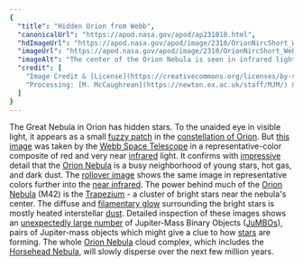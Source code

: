 ```yaml
---
{
  "title": "Hidden Orion from Webb",
  "canonicalUrl": "https://apod.nasa.gov/apod/ap231010.html",
  "hdImageUrl": "https://apod.nasa.gov/apod/image/2310/OrionNircShort_Webb_2048.jpg",
  "imageUrl": "https://apod.nasa.gov/apod/image/2310/OrionNircShort_Webb_960.jpg",
  "imageAlt": "The center of the Orion Nebula is seen in infrared light as imaged by the James Webb Space Telescope. In the center is the Trapezium Star Cluster. The main image is in near infrared light, while the rollover image is in mid-infrared light. Please see the explanation for more detailed information.",
  "credit": [
    "Image Credit & [License](https://creativecommons.org/licenses/by-sa/3.0/igo/deed.en): [NASA](https://www.nasa.gov/), [ESA](https://www.esa.int/), [CSA](https://www.asc-csa.gc.ca/eng/), [JWST](https://webb.nasa.gov/)",
    "Processing: [M. McCaughrean](https://newton.ex.ac.uk/staff/MJM/) & [S. Pearson](https://www.cosmos.esa.int/web/space-science-faculty/opportunities/research-fellowships/new-rf-2022)"
  ]
}
---
```


The Great Nebula in Orion has hidden stars. To the unaided eye in visible light, it appears as a small [fuzzy patch](https://apod.nasa.gov/apod/ap030207.html) in the [constellation of Orion](https://apod.nasa.gov/apod/ap190821.html). But [this image](https://www.esa.int/ESA_Multimedia/Images/2023/09/Orion_Nebula_in_NIRCam_short-wavelength_channel) was taken by the [Webb Space Telescope](https://science.nasa.gov/mission/webb/about-overview/) in a representative-color composite of red and very near [infrared](https://science.nasa.gov/ems/07_infraredwaves/) light. It confirms with [impressive](https://upload.wikimedia.org/wikipedia/commons/7/79/Surprised_orange_cat.jpg) detail that the [Orion Nebula](https://en.wikipedia.org/wiki/Orion_Nebula) is a busy neighborhood of young stars, hot gas, and dark dust. The [rollover image](https://www.esa.int/ESA_Multimedia/Images/2023/09/Orion_Nebula_in_NIRCam_long-wavelength_channel) shows the same image in representative colors further into the [near infrared](https://webb.nasa.gov/content/observatory/instruments/nircam.html). The power behind much of the [Orion Nebula](https://apod.nasa.gov/apod/ap210629.html) (M42) is the [Trapezium](https://en.wikipedia.org/wiki/Trapezium_Cluster) - a cluster of bright stars near the nebula's center. The diffuse and [filamentary glow](https://apod.nasa.gov/apod/ap190303.html) surrounding the bright stars is mostly heated interstellar [dust](https://apod.nasa.gov/apod/ap990509.html). Detailed inspection of these images shows an [unexpectedly large number](https://ui.adsabs.harvard.edu/abs/2023arXiv231001231P/abstract) of Jupiter-Mass Binary Objects ([JuMBOs](https://en.wikipedia.org/wiki/Rogue_planet#Jupiter-Mass_Binary_Objects)), pairs of Jupiter-mass objects which might give a clue to how [stars](https://science.nasa.gov/astrophysics/focus-areas/how-do-stars-form-and-evolve/) are forming. The whole [Orion Nebula](https://apod.nasa.gov/apod/ap971201.html) cloud complex, which includes the [Horsehead Nebula](https://apod.nasa.gov/apod/ap220829.html), will slowly disperse over the next few million years.
